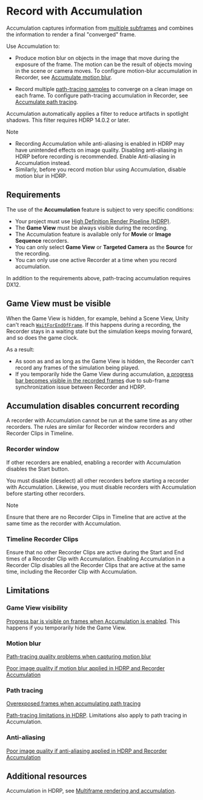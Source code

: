 # Record with Accumulation

Accumulation captures information from [multiple subframes](RecorderAccumulationUnderstandSubFrameCapture.md) and combines the information to render a final "converged" frame.

Use Accumulation to:
* Produce motion blur on objects in the image that move during the exposure of the frame. The motion can be the result of objects moving in the scene or camera moves. To configure motion-blur accumulation in Recorder, see [Accumulate motion blur](RecordingAccumulationMotionBlur.md).

* Record multiple [path-tracing samples](https://docs.unity3d.com/Packages/com.unity.render-pipelines.high-definition@latest/index.html?subfolder=/manual/Ray-Tracing-Path-Tracing.html) to converge on a clean image on each frame. To configure path-tracing accumulation in Recorder, see [Accumulate path tracing](RecordingAccumulationPathTracing.md).

Accumulation automatically applies a filter to reduce artifacts in spotlight shadows. This filter requires HDRP 14.0.2 or later.

>[!NOTE]
* Recording Accumulation while anti-aliasing is enabled in HDRP may have unintended effects on image quality. Disabling anti-aliasing in HDRP before recording is recommended. Enable Anti-aliasing in Accumulation instead.
* Similarly, before you record motion blur using Accumulation, disable motion blur in HDRP.

## Requirements

The use of the **Accumulation** feature is subject to very specific conditions:
* Your project must use [High Definition Render Pipeline (HDRP)](https://docs.unity3d.com/Packages/com.unity.render-pipelines.high-definition@latest).
* The **Game View** must be always visible during the recording.
* The Accumulation feature is available only for **Movie** or **Image Sequence** recorders.
* You can only select **Game View** or **Targeted Camera** as the **Source** for the recording.
* You can only use one active Recorder at a time when you record accumulation.

In addition to the requirements above, path-tracing accumulation requires DX12.

## Game View must be visible
When the Game View is hidden, for example, behind a Scene View, Unity can't reach [`WaitForEndOfFrame`](https://docs.unity3d.com/ScriptReference/WaitForEndOfFrame.html). If this happens during a recording, the Recorder stays in a waiting state but the simulation keeps moving forward, and so does the game clock.

As a result:
* As soon as and as long as the Game View is hidden, the Recorder can't record any frames of the simulation being played.
* If you temporarily hide the Game View during accumulation, [a progress bar becomes visible in the recorded frames](KnownIssues.md#progress-bar-is-visible-on-frames-when-accumulation-is-enabled) due to sub-frame synchronization issue between Recorder and HDRP.

## Accumulation disables concurrent recording

A recorder with Accumulation cannot be run at the same time as any other recorders. The rules are similar for Recorder window recorders and Recorder Clips in Timeline.

### Recorder window

If other recorders are enabled, enabling a recorder with Accumulation disables the Start button.

You must disable (deselect) all other recorders before starting a recorder with Accumulation. Likewise, you must disable recorders with Accumulation before starting other recorders.

>[!NOTE]
>Ensure that there are no Recorder Clips in Timeline that are active at the same time as the recorder with Accumulation.

### Timeline Recorder Clips

Ensure that no other Recorder Clips are active during the Start and End times of a Recorder Clip with Accumulation. Enabling Accumulation in a Recorder Clip disables all the Recorder Clips that are active at the same time, including the Recorder Clip with Accumulation.

## Limitations

### Game View visibility

[Progress bar is visible on frames when Accumulation is enabled](KnownIssues.md#progress-bar-is-visible-on-frames-when-accumulation-is-enabled). This happens if you temporarily hide the Game View.

### Motion blur

[Path-tracing quality problems when capturing motion blur](KnownIssues.md#path-tracing-quality-problems-when-capturing-motion-blur)

[Poor image quality if motion blur applied in HDRP and Recorder Accumulation](KnownIssues.md#poor-image-quality-if-motion-blur-is-applied-in-hdrp-and-recorder-accumulation)

### Path tracing

[Overexposed frames when accumulating path tracing](KnownIssues.md#overexposed-frames-when-accumulating-path-tracing)

[Path-tracing limitations in HDRP](https://docs.unity3d.com/Packages/com.unity.render-pipelines.high-definition@latest/index.html?subfolder=/manual/Ray-Tracing-Path-Tracing.html%23limitations). Limitations also apply to path tracing in Accumulation.

### Anti-aliasing

[Poor image quality if anti-aliasing applied in HDRP and Recorder Accumulation](KnownIssues.md#poor-image-quality-if-anti-aliasing-applied-in-hdrp-and-recorder-accumulation)

## Additional resources

Accumulation in HDRP, see [Multiframe rendering and accumulation](https://docs.unity3d.com/Packages/com.unity.render-pipelines.high-definition@latest/index.html?subfolder=/manual/Accumulation.html).
